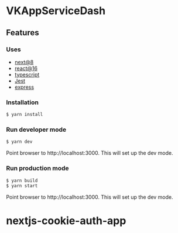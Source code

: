 # VKAppServiceDash

## Features
### Uses
 - [next@8](https://github.com/zeit/next.js)
 - [react@16](https://github.com/facebook/react)
 - [typescript](https://github.com/Microsoft/TypeScript)
 - [Jest](https://github.com/facebook/jest)
 - [express](https://github.com/expressjs/express)

### Installation
```bash
$ yarn install
```

### Run developer mode
```bash
$ yarn dev
```
Point browser to http://localhost:3000. This will set up the dev mode.

### Run production mode
```bash
$ yarn build
$ yarn start
```
Point browser to http://localhost:3000. This will set up the dev mode.
# nextjs-cookie-auth-app
